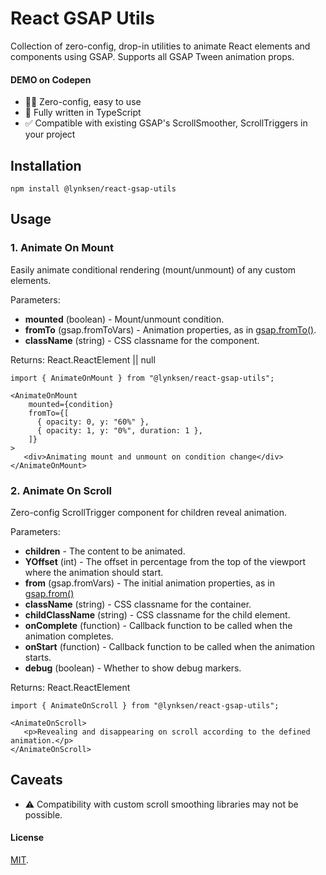 # React GSAP Utils

Collection of zero-config, drop-in utilities to animate React elements and components using GSAP.
Supports all GSAP Tween animation props.

#### DEMO on Codepen

- 👍🏻 Zero-config, easy to use
- 🧩 Fully written in TypeScript
- ✅ Compatible with existing GSAP's ScrollSmoother, ScrollTriggers in your project

## Installation

`npm install @lynksen/react-gsap-utils`

## Usage

### 1. Animate On Mount

Easily animate conditional rendering (mount/unmount) of any custom elements.

Parameters:
- **mounted** (boolean) - Mount/unmount condition.
- **fromTo** (gsap.fromToVars) - Animation properties, as in [gsap.fromTo()](https://gsap.com/docs/v3/GSAP/gsap.fromTo()).
- **className** (string) - CSS classname for the component.

Returns:
React.ReactElement || null 

```JSX
import { AnimateOnMount } from "@lynksen/react-gsap-utils";

<AnimateOnMount
    mounted={condition}
    fromTo={[
      { opacity: 0, y: "60%" },
      { opacity: 1, y: "0%", duration: 1 },
    ]}
>
   <div>Animating mount and unmount on condition change</div>
</AnimateOnMount>
```

### 2. Animate On Scroll

Zero-config ScrollTrigger component for children reveal animation.

Parameters:
- **children** - The content to be animated.
- **YOffset** (int) - The offset in percentage from the top of the viewport where the animation should start.
- **from** (gsap.fromVars) - The initial animation properties, as in [gsap.from()](https://gsap.com/docs/v3/GSAP/gsap.from())
- **className** (string) - CSS classname for the container.
- **childClassName** (string) - CSS classname for the child element.
- **onComplete** (function) - Callback function to be called when the animation completes.
- **onStart** (function) - Callback function to be called when the animation starts.
- **debug** (boolean) - Whether to show debug markers.

Returns:
React.ReactElement

```JSX
import { AnimateOnScroll } from "@lynksen/react-gsap-utils";

<AnimateOnScroll>
   <p>Revealing and disappearing on scroll according to the defined animation.</p>
</AnimateOnScroll>
```

## Caveats

- ⚠️ Compatibility with custom scroll smoothing libraries may not be possible.

#### License

[MIT](LICENSE).
